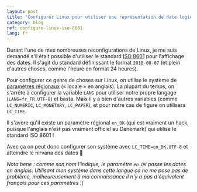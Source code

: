 ```yaml
---
layout: post
title: "Configurer Linux pour utiliser une représentation de date logique (ISO 8601)"
category: blog
ref: configure-linux-iso-8601
lang: fr
---
```


Durant l'une de mes nombreuses reconfigurations de Linux, je me suis demandé
s'il était possible d'utiliser le standard [ISO 8601][iso] pour l'affichage des
dates. Il s'agit du standard définissant le format `2018-08-07` (et plein
d'autres choses, comme l'heure en format 24 heures).

Pour configurer ce genre de choses sur Linux, on utilise le système de
[paramètres régionaux][locale] (« locale » en anglais). La plupart du temps, on
s'arrête à configurer la variable `LANG` pour utiliser notre propre langage
(`LANG=fr_FR.UTF-8`) et basta. Mais il y a bien d'autres variables (comme
`LC_NUMERIC`, `LC_MONETARY`, `LC_PAPER`), et pour notre cas de figure on
utilisera `LC_TIME`.

Il s'avère qu'il existe un paramètre régional `en_DK` (qui est vraiment un
hack, puisque l'anglais n'est pas vraiment officiel au Danemark) qui utilise le
standard ISO 8601 !

Avec ça on peut donc configurer son système avec `LC_TIME=en_DK.UTF-8` et
atteindre le nirvana des dates :pray:

*Nota bene : comme son nom l'indique, le paramètre `en_DK` passe les dates en
anglais. Utilisant mon système dans cette langue ça ne me pose pas de problème,
malheureusement à ma connaissance il n'y a pas d'équivalent français pour ces
paramètres :(*

[iso]: https://fr.wikipedia.org/wiki/ISO_8601
[locale]: https://fr.wikipedia.org/wiki/Param%C3%A8tres_r%C3%A9gionaux

